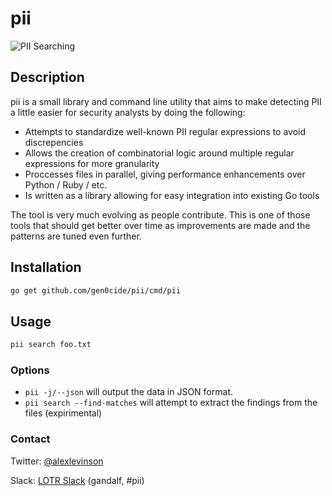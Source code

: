 # pii

![PII Searching](http://www.celwalls.com/wallpapers/large/1961.jpg)

## Description

pii is a small library and command line utility that aims to make detecting PII a little easier for security analysts by doing the following:

- Attempts to standardize well-known PII regular expressions to avoid discrepencies
- Allows the creation of combinatorial logic around multiple regular expressions for more granularity
- Proccesses files in parallel, giving performance enhancements over Python / Ruby / etc.
- Is written as a library allowing for easy integration into existing Go tools

The tool is very much evolving as people contribute. This is one of those tools that should get better over time as improvements are made and the patterns are tuned even further.

## Installation

```sh
go get github.com/gen0cide/pii/cmd/pii
```

## Usage

```sh
pii search foo.txt
```

### Options

- `pii -j/--json` will output the data in JSON format.
- `pii search --find-matches` will attempt to extract the findings from the files (expirimental)

### Contact

Twitter: [@alexlevinson](https://twitter.com/alexlevinson)

Slack: [LOTR Slack](https://slofile.com/slack/lotr) (gandalf, #pii)
